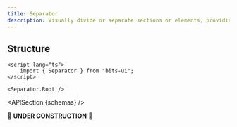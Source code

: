 ```yaml
---
title: Separator
description: Visually divide or separate sections or elements, providing clarity and organization.
---
```


<script>
	import { APISection, ComponentPreview, SeparatorDemo } from '@/components'
	export let schemas;
</script>

<ComponentPreview name="separator-demo" comp="Separator">

<SeparatorDemo slot="preview" />

</ComponentPreview>

## Structure

```svelte
<script lang="ts">
	import { Separator } from "bits-ui";
</script>

<Separator.Root />
```

<APISection {schemas} />

🚧 **UNDER CONSTRUCTION** 🚧
